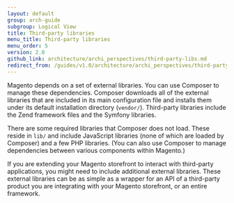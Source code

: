 ```yaml
---
layout: default
group: arch-guide
subgroup: Logical View
title: Third-party libraries
menu_title: Third-party libraries
menu_order: 5
version: 2.0
github_link: architecture/archi_perspectives/third-party-libs.md
redirect_from: /guides/v1.0/architecture/archi_perspectives/third-party-libs.html
---
```


Magento depends on a set of external libraries. You can use Composer to manage these dependencies. Composer downloads all of the external libraries that are included in its main configuration file and installs them under its default installation directory (`vendor/`). Third-party libraries include the Zend framework files and the Symfony libraries.

There are some required libraries that Composer does not load. These reside in `lib/` and include JavaScript libraries (none of which are loaded by Composer) and a few PHP libraries. (You can also use Composer to manage dependencies between various components within Magento.)

If you are extending your Magento storefront to interact with third-party applications, you might need to include additional external libraries. These external libraries can be as simple as a wrapper for an API of a third-party product you are integrating with your Magento storefront, or an entire framework.
